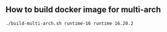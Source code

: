 ## How to build docker image for multi-arch

```
./build-multi-arch.sh runtime-16 runtime 16.20.2
```
